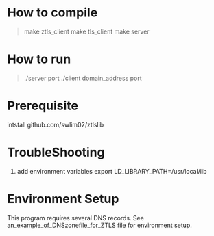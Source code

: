 # How to compile
> make ztls_client
> make tls_client
> make server

# How to run 
> ./server port
> ./client domain_address port

# Prerequisite
intstall github.com/swlim02/ztlslib

# TroubleShooting
1. add environment variables
export LD_LIBRARY_PATH=/usr/local/lib

# Environment Setup
This program requires several DNS records. See an_example_of_DNSzonefile_for_ZTLS file for environment setup.
